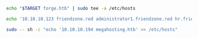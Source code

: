 ```bash - kali
echo "$TARGET forge.htb" | sudo tee -a /etc/hosts
```

```bash - kali
echo '10.10.10.123 friendzone.red administrator1.friendzone.red hr.friendzone.red uploads.friendzone.red' >> /etc/hosts
```

```bash - kali
sudo -- sh -c "echo '10.10.10.194 megahosting.htb' >> /etc/hosts"
```